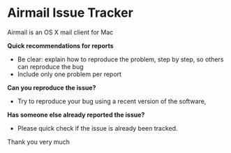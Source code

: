 Airmail Issue Tracker
======================
Airmail is an OS X mail client for Mac

**Quick recommendations for reports**
-	Be clear: explain how to reproduce the problem, step by step, so others can reproduce the bug
-	Include only one problem per report

**Can you reproduce the issue?**
- Try to reproduce your bug using a recent version of the software, 

**Has someone else already reported the issue?**
- Please quick check if the issue is already been tracked.
 
Thank you very much
